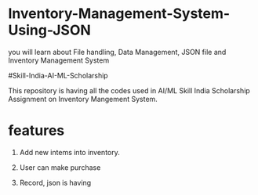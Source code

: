 # Inventory-Management-System-Using-JSON
you will learn about File handling, Data Management, JSON file and Inventory Management System 

#Skill-India-AI-ML-Scholarship

This repository is having all the codes used in AI/ML Skill India Scholarship Assignment on Inventory Mangement System.

# features

1. Add new intems into inventory.

2. User can make purchase

3. Record, json is having

